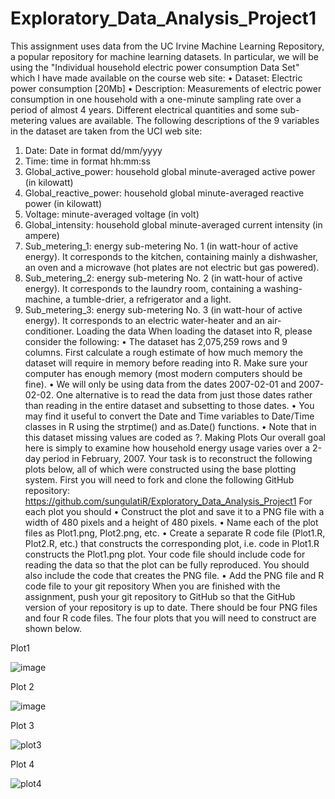 # Exploratory_Data_Analysis_Project1
This assignment uses data from the UC Irvine Machine Learning Repository, a popular repository for machine learning datasets. In particular, we will be using the "Individual household electric power consumption Data Set" which I have made available on the course web site:
•	Dataset: Electric power consumption [20Mb]
•	Description: Measurements of electric power consumption in one household with a one-minute sampling rate over a period of almost 4 years. Different electrical quantities and some sub-metering values are available.
The following descriptions of the 9 variables in the dataset are taken from the UCI web site:
1.	Date: Date in format dd/mm/yyyy
2.	Time: time in format hh:mm:ss
3.	Global_active_power: household global minute-averaged active power (in kilowatt)
4.	Global_reactive_power: household global minute-averaged reactive power (in kilowatt)
5.	Voltage: minute-averaged voltage (in volt)
6.	Global_intensity: household global minute-averaged current intensity (in ampere)
7.	Sub_metering_1: energy sub-metering No. 1 (in watt-hour of active energy). It corresponds to the kitchen, containing mainly a dishwasher, an oven and a microwave (hot plates are not electric but gas powered).
8.	Sub_metering_2: energy sub-metering No. 2 (in watt-hour of active energy). It corresponds to the laundry room, containing a washing-machine, a tumble-drier, a refrigerator and a light.
9.	Sub_metering_3: energy sub-metering No. 3 (in watt-hour of active energy). It corresponds to an electric water-heater and an air-conditioner.
Loading the data
When loading the dataset into R, please consider the following:
•	The dataset has 2,075,259 rows and 9 columns. First calculate a rough estimate of how much memory the dataset will require in memory before reading into R. Make sure your computer has enough memory (most modern computers should be fine).
•	We will only be using data from the dates 2007-02-01 and 2007-02-02. One alternative is to read the data from just those dates rather than reading in the entire dataset and subsetting to those dates.
•	You may find it useful to convert the Date and Time variables to Date/Time classes in R using the strptime() and as.Date() functions.
•	Note that in this dataset missing values are coded as ?.
Making Plots
Our overall goal here is simply to examine how household energy usage varies over a 2-day period in February, 2007. Your task is to reconstruct the following plots below, all of which were constructed using the base plotting system.
First you will need to fork and clone the following GitHub repository: https://github.com/sungulatiR/Exploratory_Data_Analysis_Project1
For each plot you should
•	Construct the plot and save it to a PNG file with a width of 480 pixels and a height of 480 pixels.
•	Name each of the plot files as Plot1.png, Plot2.png, etc.
•	Create a separate R code file (Plot1.R, Plot2.R, etc.) that constructs the corresponding plot, i.e. code in Plot1.R constructs the Plot1.png plot. Your code file should include code for reading the data so that the plot can be fully reproduced. You should also include the code that creates the PNG file.
•	Add the PNG file and R code file to your git repository
When you are finished with the assignment, push your git repository to GitHub so that the GitHub version of your repository is up to date. There should be four PNG files and four R code files.
The four plots that you will need to construct are shown below.

Plot1


![image](https://github.com/sungulatiR/Exploratory_Data_Analysis_Project1/assets/122589275/6d54020f-05f2-4e8b-a85c-51e73f33a00a)




Plot 2

![image](https://github.com/sungulatiR/Exploratory_Data_Analysis_Project1/assets/122589275/b695c444-2df3-46b4-8ac4-4c18c846a8dd)




Plot 3


![plot3](https://github.com/sungulatiR/Exploratory_Data_Analysis_Project1/assets/122589275/e6f87aac-4c6e-4fa0-b33c-9cc62c81508b)



Plot 4


![plot4](https://github.com/sungulatiR/Exploratory_Data_Analysis_Project1/assets/122589275/8eda20e5-1849-4ab1-aa7a-e93089ef8ba3)




